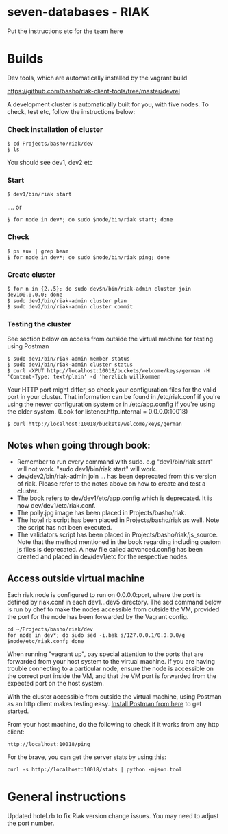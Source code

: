 # seven-databases - RIAK

Put the instructions etc for the team here

# Builds

Dev tools, which are automatically installed by the vagrant build

https://github.com/basho/riak-client-tools/tree/master/devrel

A development cluster is automatically built for you, with five nodes. To check, test etc, follow the instructions below:

### Check installation of cluster
```
$ cd Projects/basho/riak/dev
$ ls
```
You should see dev1, dev2 etc

### Start
```
$ dev1/bin/riak start
```
…. or
```
$ for node in dev*; do sudo $node/bin/riak start; done
```

### Check
```
$ ps aux | grep beam
$ for node in dev*; do sudo $node/bin/riak ping; done
```

### Create cluster
```
$ for n in {2..5}; do sudo dev$n/bin/riak-admin cluster join dev1@0.0.0.0; done
$ sudo dev1/bin/riak-admin cluster plan
$ sudo dev2/bin/riak-admin cluster commit
```

### Testing the cluster

See section below on access from outside the virtual machine for testing using Postman 
```
$ sudo dev1/bin/riak-admin member-status
$ sudo dev1/bin/riak-admin cluster status
$ curl -XPUT http://localhost:10018/buckets/welcome/keys/german -H 'Content-Type: text/plain' -d 'herzlich willkommen'
```

Your HTTP port might differ, so check your configuration files for the valid port in your cluster. That information can be found in /etc/riak.conf if you're using the newer configuration system or in /etc/app.config if you're using the older system. (Look for listener.http.internal = 0.0.0.0:10018)
```
$ curl http://localhost:10018/buckets/welcome/keys/german
```

## Notes when going through book:
 * Remember to run every command with sudo. e.g "dev1/bin/riak start" will not work. "sudo dev1/bin/riak start" will work.
 * dev/dev2/bin/riak-admin join ... has been deprecated from this version of riak. Please refer to the notes above on how to create and test a cluster.
 * The book refers to dev/dev1/etc/app.config which is deprecated. It is now dev/dev1/etc/riak.conf.
 * The polly.jpg image has been placed in Projects/basho/riak.
 * The hotel.rb script has been placed in Projects/basho/riak as well. Note the script has not been executed.
 * The validators script has been placed in Projects/basho/riak/js_source. Note that the method mentioned in the book regarding including custom js files is deprecated. A new file called advanced.config has been created and placed in dev/dev1/etc for the respective nodes.

## Access outside virtual machine

Each riak node is configured to run on 0.0.0.0:port, where the port is defined by riak.conf in each dev1...dev5 directory. The sed command below is run by chef to make the nodes accessible from outside the VM, provided the port for the node has been forwarded by the Vagrant config.

```
cd ~/Projects/basho/riak/dev
for node in dev*; do sudo sed -i.bak s/127.0.0.1/0.0.0.0/g $node/etc/riak.conf; done
```
When running "vagrant up", pay special attention to the ports that are forwarded from your host system to the virtual machine. If you are having trouble connecting to a particular node, ensure the node is accessible on the correct port inside the VM, and that the VM port is forwarded from the expected port on the host system.

With the cluster accessible from outside the virtual machine, using Postman as an http client makes testing easy. 
[Install Postman from here](https://www.getpostman.com/) to get started.

From your host machine, do the following to check if it works from any http client: 
```
http://localhost:10018/ping 
```

For the brave, you can get the server stats by using this:
```
curl -s http://localhost:10018/stats | python -mjson.tool
```

# General instructions

Updated hotel.rb to fix Riak version change issues. You may need to adjust the port number.
